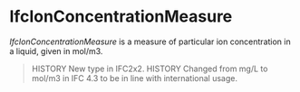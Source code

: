 # IfcIonConcentrationMeasure

_IfcIonConcentrationMeasure_ is a measure of particular ion concentration in a liquid, given in mol/m3.
<!-- end of short definition -->

> HISTORY New type in IFC2x2.
> HISTORY Changed from mg/L to mol/m3 in IFC 4.3 to be in line with international usage.
